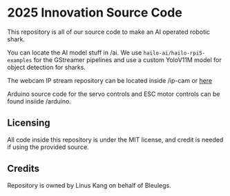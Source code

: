 # 2025 Innovation Source Code

This repository is all of our source code to make an AI operated robotic shark.

You can locate the AI model stuff in /ai. We use ``hailo-ai/hailo-rpi5-examples`` for the GStreamer pipelines and use a custom YoloV11M model for object detection for sharks.

The webcam IP stream repository can be located inside /ip-cam or [here](https://github.com/linuskang/mjpg-streamer)

Arduino source code for the servo controls and ESC motor controls can be found insiide /arduino.

## Licensing

All code inside this repository is under the MIT license, and credit is needed if using the provided source.

## Credits

Repository is owned by Linus Kang on behalf of Bleulegs.